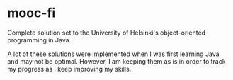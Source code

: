 # mooc-fi

Complete solution set to the University of Helsinki's object-oriented programming in Java.

A lot of these solutions were implemented when I was first learning Java and may not be optimal. However, I am keeping them as is in order to track my progress as I keep improving my skills.
